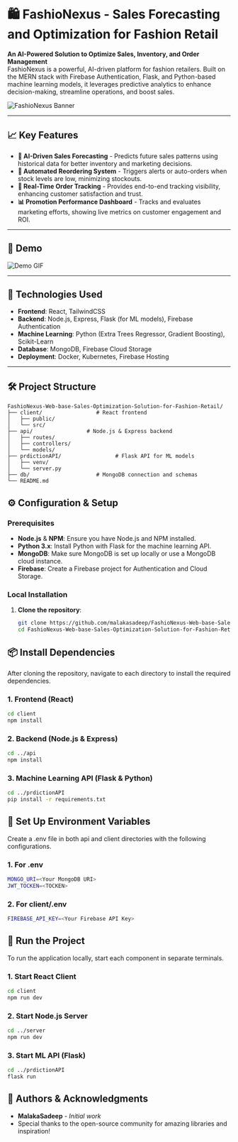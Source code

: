 # 🛍️ FashioNexus - Sales Forecasting and Optimization for Fashion Retail

**An AI-Powered Solution to Optimize Sales, Inventory, and Order Management**  
FashioNexus is a powerful, AI-driven platform for fashion retailers. Built on the MERN stack with Firebase Authentication, Flask, and Python-based machine learning models, it leverages predictive analytics to enhance decision-making, streamline operations, and boost sales.

![FashioNexus Banner](https://your-image-url.com/banner.png) <!-- Replace with your image URL or animation -->

---

## 📈 Key Features

- **🔮 AI-Driven Sales Forecasting** - Predicts future sales patterns using historical data for better inventory and marketing decisions.
- **🔄 Automated Reordering System** - Triggers alerts or auto-orders when stock levels are low, minimizing stockouts.
- **🚚 Real-Time Order Tracking** - Provides end-to-end tracking visibility, enhancing customer satisfaction and trust.
- **📊 Promotion Performance Dashboard** - Tracks and evaluates marketing efforts, showing live metrics on customer engagement and ROI.

---

## 📸 Demo

![Demo GIF](https://your-image-url.com/demo.gif) <!-- Add a GIF demonstrating your app -->

---

## 🚀 Technologies Used

- **Frontend**: React, TailwindCSS
- **Backend**: Node.js, Express, Flask (for ML models), Firebase Authentication
- **Machine Learning**: Python (Extra Trees Regressor, Gradient Boosting), Scikit-Learn
- **Database**: MongoDB, Firebase Cloud Storage
- **Deployment**: Docker, Kubernetes, Firebase Hosting

---

## 🛠️ Project Structure

```plaintext
FashioNexus-Web-base-Sales-Optimization-Solution-for-Fashion-Retail/
├── client/                 # React frontend
│   ├── public/             
│   └── src/
├── api/                 # Node.js & Express backend
│   ├── routes/
│   ├── controllers/
│   └── models/
├── prdictionAPI/                 # Flask API for ML models
│   ├── venv/
│   └── server.py
├── db/                     # MongoDB connection and schemas
└── README.md
```


## ⚙️ Configuration & Setup

### Prerequisites

- **Node.js** & **NPM**: Ensure you have Node.js and NPM installed.
- **Python 3.x**: Install Python with Flask for the machine learning API.
- **MongoDB**: Make sure MongoDB is set up locally or use a MongoDB cloud instance.
- **Firebase**: Create a Firebase project for Authentication and Cloud Storage.

### Local Installation

1. **Clone the repository**:
   ```bash
   git clone https://github.com/malakasadeep/FashioNexus-Web-base-Sales-Optimization-Solution-for-Fashion-Retail.git
   cd FashioNexus-Web-base-Sales-Optimization-Solution-for-Fashion-Retail
   ```
## 📦 Install Dependencies

After cloning the repository, navigate to each directory to install the required dependencies.

### 1. Frontend (React)
```bash
cd client
npm install
```
### 2. Backend (Node.js & Express)
```bash
cd ../api
npm install
```
### 3. Machine Learning API (Flask & Python)
```bash
cd ../prdictionAPI
pip install -r requirements.txt
```

## 🔐 Set Up Environment Variables

Create a .env file in both api and client directories with the following configurations.

### 1. For .env
```bash
MONGO_URI=<Your MongoDB URI>
JWT_TOCKEN=<TOCKEN>
```
### 2. For client/.env
```bash
FIREBASE_API_KEY=<Your Firebase API Key>
```


## 🚀 Run the Project

To run the application locally, start each component in separate terminals.

### 1. Start React Client
```bash
cd client
npm run dev
```
### 2. Start Node.js Server
```bash
cd ../server
npm run dev
```
### 3. Start ML API (Flask)
```bash
cd ../prdictionAPI
flask run
```



## 👥 Authors & Acknowledgments

- **MalakaSadeep** - _Initial work_
- Special thanks to the open-source community for amazing libraries and inspiration!

